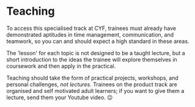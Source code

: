 # Teaching

To access this specialised track at CYF, trainees must already have demonstrated aptitudes in time management, communication, and teamwork, so you can and should expect a high standard in these areas.&#x20;

The 'lesson' for each topic is not designed to be a taught lecture, but a short introduction to the ideas the trainee will explore themselves in coursework and then apply in the practical.

Teaching should take the form of practical projects, workshops, and personal challenges, _not lectures_. Trainees on the product track are organised and self motivated adult learners; if you want to give them a lecture, send them your Youtube video. :wink:&#x20;
